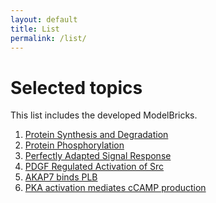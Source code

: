 ```yaml
---
layout: default
title: List
permalink: /list/
---
```


# Selected topics

This list includes the developed ModelBricks. 

1. <a href="/MB_ProteinSynthesisDegradation">Protein Synthesis and Degradation</a>
1. <a href="/MB_ProteinPhosphorylation/">Protein Phosphorylation</a>
1. <a href="/MB_PerfectlyAdapted/">Perfectly Adapted Signal Response</a>
1. <a href="/MB_PDGF_Src/">PDGF Regulated Activation of Src</a>
1. <a href="/MB_AKAP7_PLB/">AKAP7 binds PLB</a>
1. <a href="/MB_cCAMPprod_PKAact/">PKA activation mediates cCAMP production</a>
